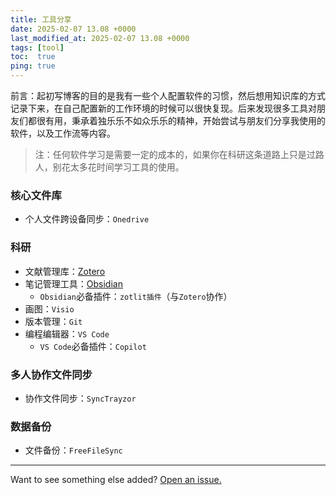 ```yaml
---
title: 工具分享
date: 2025-02-07 13.08 +0000
last_modified_at: 2025-02-07 13.08 +0000
tags: [tool]
toc:  true
ping: true
---
```


前言：起初写博客的目的是我有一些个人配置软件的习惯，然后想用知识库的方式记录下来，在自己配置新的工作环境的时候可以很快复现。后来发现很多工具对朋友们都很有用，秉承着独乐乐不如众乐乐的精神，开始尝试与朋友们分享我使用的软件，以及工作流等内容。
> 注：任何软件学习是需要一定的成本的，如果你在科研这条道路上只是过路人，别花太多花时间学习工具的使用。

### 核心文件库
- 个人文件跨设备同步：`Onedrive`

### 科研
- 文献管理库：[Zotero](./2025-03-17-zotero.md)
- 笔记管理工具：[Obsidian](./2025-02-09-obsidian.md)
    - `Obsidian`必备插件：`zotlit插件`（与`Zotero`协作）
- 画图：`Visio`
- 版本管理：`Git`
- 编程编辑器：`VS Code`
    - `VS Code`必备插件：`Copilot`

### 多人协作文件同步
- 协作文件同步：`SyncTrayzor`

### 数据备份
- 文件备份：`FreeFileSync`


---

Want to see something else added? <a href="https://github.com/MingshuoXu/MingshuoXu.github.io/issues/new">Open an issue.</a>

[^fn-sample_footnote]: Handy! Now click the return link to go back.
